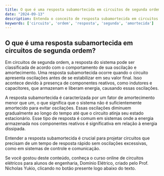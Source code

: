 ```yaml
---
title: O que é uma resposta subamortecida em circuitos de segunda ordem?
date: "2024-09-13"
description: Entenda o conceito de resposta subamortecida em circuitos de segunda ordem.
keywords: ['circuito', 'ordem', 'resposta', 'segunda', 'amortecida']
---
```


## O que é uma resposta subamortecida em circuitos de segunda ordem?

Em circuitos de segunda ordem, a resposta do sistema pode ser classificada de acordo com o comportamento de sua oscilação e amortecimento. Uma resposta subamortecida ocorre quando o circuito apresenta oscilações antes de se estabilizar em seu valor final. Isso acontece devido à presença de componentes reativos, como indutores e capacitores, que armazenam e liberam energia, causando essas oscilações.

A resposta subamortecida é caracterizada por um fator de amortecimento menor que um, o que significa que o sistema não é suficientemente amortecido para evitar oscilações. Essas oscilações diminuem gradualmente ao longo do tempo até que o circuito atinja seu estado estacionário. Esse tipo de resposta é comum em sistemas onde a energia armazenada nos componentes reativos é significativa em relação à energia dissipada.

Entender a resposta subamortecida é crucial para projetar circuitos que precisam de um tempo de resposta rápido sem oscilações excessivas, como em sistemas de controle e comunicação.

Se você gostou deste conteúdo, conheça o curso online de circuitos elétricos para alunos de engenharia, Domínio Elétrico, criado pelo Prof. Nicholas Yukio, clicando no botão presente logo abaixo do texto.